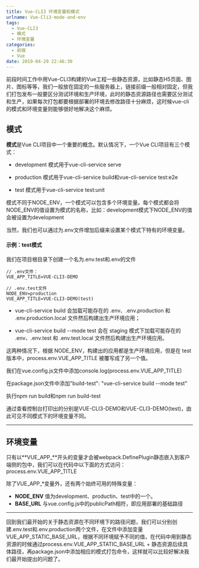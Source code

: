 ```yaml
---
title: Vue-CLI3 环境变量和模式
urlname: Vue-Cli3-mode-and-env
tags:
  - Vue-CLI3
  - 模式
  - 环境变量
categories:
  - 前端
  - Vue
date: 2019-04-29 22:46:30
---
```


前段时间工作中用Vue-CLI3构建的Vue工程一些静态资源，比如静态H5页面、图片、图标等等，我们一般放在固定的一些服务器上，链接前缀一般相对固定，但我们打包发布一般要区分测试环境和生产环境，此时的静态资源路径也需要区分测试和生产，如果每次打包都要根据部署的环境去修改路径十分麻烦，这时候vue-cli的模式和环境变量则能够很好地解决这个麻烦。

## 模式
**模式**是Vue CLI项目中一个重要的概念。默认情况下，一个Vue CLI项目有三个模式：

- development 模式用于vue-cli-service serve

- production 模式用于vue-cli-service build和vue-cli-service test:e2e

- test 模式用于vue-cli-service test:unit

模式不同于NODE_ENV，一个模式可以包含多个环境变量。每个模式都会将NODE_ENV的值设置为模式的名称，比如：development模式下NODE_ENV的值会被设置为development

当然，我们也可以通过为.env文件增加后缀来设置某个模式下特有的环境变量。

#### 示例：test模式

我们在项目根目录下创建一个名为.env.test和.env的文件

```
// .env文件：
VUE_APP_TITLE=VUE-CLI3-DEMO
```

```
// .env.test文件
NODE_ENV=production
VUE_APP_TITLE=VUE-CLI3-DEMO(test)
```

- vue-cli-service build 会加载可能存在的 .env、.env.production 和 .env.production.local 文件然后构建出生产环境应用；

- vue-cli-service build --mode test 会在 staging 模式下加载可能存在的 .env、.env.test 和 .env.test.local 文件然后构建出生产环境应用。

这两种情况下，根据 NODE_ENV，构建出的应用都是生产环境应用，但是在 test 版本中，process.env.VUE_APP_TITLE 被覆写成了另一个值。

我们在vue.config.js文件中添加console.log(process.env.VUE_APP_TITLE)

在package.json文件中添加"build-test": "vue-cli-service build --mode test"

执行npm run build和npm run build-test

通过查看控制台打印出的分别是VUE-CLI3-DEMO和VUE-CLI3-DEMO(test)，由此可见不同模式下的环境变量不同。

--------------------
## 环境变量
只有以**VUE_APP_**开头的变量才会被webpack.DefinePlugin静态嵌入到客户端侧的包中，我们可以在代码中以下面的方式访问：process.env.VUE_APP_TITLE

除了VUE_APP_*变量外，还有两个始终可用的特殊变量：
- **NODE_ENV**  值为development、productin、test中的一个。
- **BASE_URL**  与vue.config.js中的publicPath相符，即应用部署的基础路径

-------------------
回到我们最开始的关于静态资源在不同环境下的路径问题，我们可以分别创建.env.test和.env.production两个文件，在文件中添加变量VUE_APP_STATIC_BASE_URL，根据不同环境赋予不同的值，在代码中用到静态资源的时候通过process.env.VUE_APP_STATIC_BASE_URL + 静态资源后续具体路径，再package.json中添加相应的模式打包命令，这样就可以比较好解决我们最开始提出的问题了。